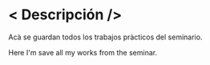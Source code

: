 # < Descripción />
Acà se guardan todos los trabajos pràcticos del seminario.

Here I'm save all my works from the seminar.